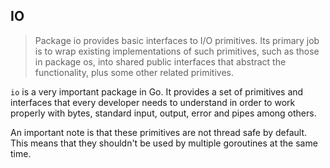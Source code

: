 ## IO

> Package io provides basic interfaces to I/O primitives.
> Its primary job is to wrap existing implementations of such primitives,
> such as those in package os, into shared public interfaces that abstract
> the functionality, plus some other related primitives.

`io` is a very important package in Go. It provides a set of primitives
and interfaces that every developer needs to understand in order to work
properly with bytes, standard input, output, error and pipes among others.

An important note is that these primitives are not thread safe by default.
This means that they shouldn't be used by multiple goroutines at the same time.
